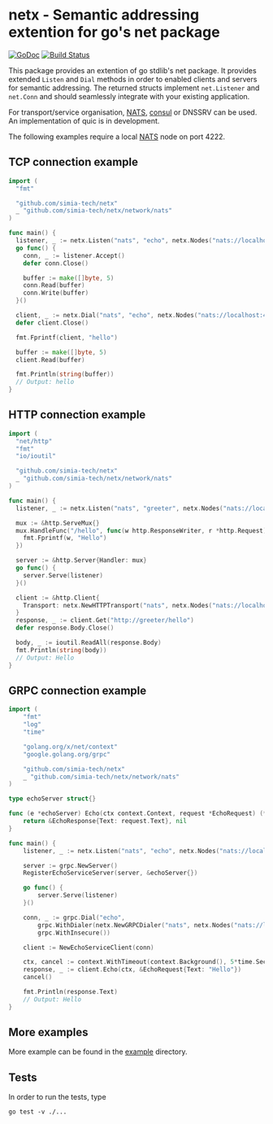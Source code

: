 # netx - Semantic addressing extention for go's net package

[![GoDoc](https://godoc.org/github.com/simia-tech/netx?status.svg)](https://godoc.org/github.com/simia-tech/netx) [![Build Status](https://travis-ci.org/simia-tech/netx.svg?branch=master)](https://travis-ci.org/simia-tech/netx)

This package provides an extention of go stdlib's net package. It provides extended `Listen` and `Dial` methods
in order to enabled clients and servers for semantic addressing. The returned structs implement `net.Listener` and
`net.Conn` and should seamlessly integrate with your existing application.

For transport/service organisation, [NATS](http://nats.io), [consul](https://consul.io) or DNSSRV can be used. An
implementation of quic is in development.

The following examples require a local [NATS](http://nats.io) node on port 4222.

## TCP connection example

```go
import (
  "fmt"

  "github.com/simia-tech/netx"
  _ "github.com/simia-tech/netx/network/nats"
)

func main() {
  listener, _ := netx.Listen("nats", "echo", netx.Nodes("nats://localhost:4222"))
  go func() {
    conn, _ := listener.Accept()
    defer conn.Close()

    buffer := make([]byte, 5)
    conn.Read(buffer)
    conn.Write(buffer)
  }()

  client, _ := netx.Dial("nats", "echo", netx.Nodes("nats://localhost:4222"))
  defer client.Close()

  fmt.Fprintf(client, "hello")

  buffer := make([]byte, 5)
  client.Read(buffer)

  fmt.Println(string(buffer))
  // Output: hello
}
```

## HTTP connection example

```go
import (
  "net/http"
  "fmt"
  "io/ioutil"

  "github.com/simia-tech/netx"
  _ "github.com/simia-tech/netx/network/nats"
)

func main() {
  listener, _ := netx.Listen("nats", "greeter", netx.Nodes("nats://localhost:4222"))

  mux := &http.ServeMux{}
  mux.HandleFunc("/hello", func(w http.ResponseWriter, r *http.Request) {
    fmt.Fprintf(w, "Hello")
  })

  server := &http.Server{Handler: mux}
  go func() {
    server.Serve(listener)
  }()

  client := &http.Client{
    Transport: netx.NewHTTPTransport("nats", netx.Nodes("nats://localhost:4222")),
  }
  response, _ := client.Get("http://greeter/hello")
  defer response.Body.Close()

  body, _ := ioutil.ReadAll(response.Body)
  fmt.Println(string(body))
  // Output: Hello
}
```

## GRPC connection example

```go
import (
	"fmt"
	"log"
	"time"

	"golang.org/x/net/context"
	"google.golang.org/grpc"

	"github.com/simia-tech/netx"
	_ "github.com/simia-tech/netx/network/nats"
)

type echoServer struct{}

func (e *echoServer) Echo(ctx context.Context, request *EchoRequest) (*EchoResponse, error) {
	return &EchoResponse{Text: request.Text}, nil
}

func main() {
	listener, _ := netx.Listen("nats", "echo", netx.Nodes("nats://localhost:4222"))

	server := grpc.NewServer()
	RegisterEchoServiceServer(server, &echoServer{})

	go func() {
		server.Serve(listener)
	}()

	conn, _ := grpc.Dial("echo",
		grpc.WithDialer(netx.NewGRPCDialer("nats", netx.Nodes("nats://localhost:4222"))),
		grpc.WithInsecure())

	client := NewEchoServiceClient(conn)

	ctx, cancel := context.WithTimeout(context.Background(), 5*time.Second)
	response, _ := client.Echo(ctx, &EchoRequest{Text: "Hello"})
	cancel()

	fmt.Println(response.Text)
	// Output: Hello
}
```

## More examples

More example can be found in the [example](https://github.com/simia-tech/netx/tree/master/example) directory.

## Tests

In order to run the tests, type

    go test -v ./...
